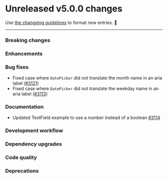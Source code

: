 # Unreleased v5.0.0 changes

Use [the changelog guidelines](https://git.io/polaris-changelog-guidelines) to format new entries. 💜

---

### Breaking changes

### Enhancements

### Bug fixes

- Fixed case where `DatePicker` did not translate the month name in an aria label ([#3121](https://github.com/Shopify/polaris-react/pull/3121))
- Fixed case where `DatePicker` did not translate the weekday name in an aria label ([#3113](https://github.com/Shopify/polaris-react/pull/3113))

### Documentation

- Updated TextField example to use a number instead of a boolean [#3114](https://github.com/Shopify/polaris-react/pull/3114)

### Development workflow

### Dependency upgrades

### Code quality

### Deprecations
